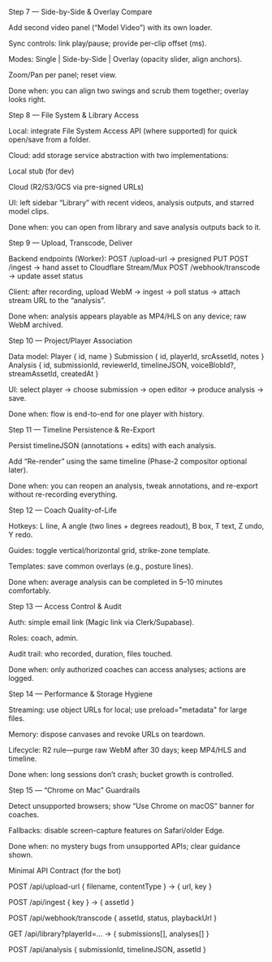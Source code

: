 





Step 7 — Side-by-Side & Overlay Compare

Add second video panel (“Model Video”) with its own loader.

Sync controls: link play/pause; provide per-clip offset (ms).

Modes: Single | Side-by-Side | Overlay (opacity slider, align anchors).

Zoom/Pan per panel; reset view.

Done when: you can align two swings and scrub them together; overlay looks right.

Step 8 — File System & Library Access

Local: integrate File System Access API (where supported) for quick open/save from a folder.

Cloud: add storage service abstraction with two implementations:

Local stub (for dev)

Cloud (R2/S3/GCS via pre-signed URLs)

UI: left sidebar “Library” with recent videos, analysis outputs, and starred model clips.

Done when: you can open from library and save analysis outputs back to it.

Step 9 — Upload, Transcode, Deliver

Backend endpoints (Worker):
POST /upload-url → presigned PUT
POST /ingest → hand asset to Cloudflare Stream/Mux
POST /webhook/transcode → update asset status

Client: after recording, upload WebM → ingest → poll status → attach stream URL to the “analysis”.

Done when: analysis appears playable as MP4/HLS on any device; raw WebM archived.

Step 10 — Project/Player Association

Data model:
Player { id, name }
Submission { id, playerId, srcAssetId, notes }
Analysis { id, submissionId, reviewerId, timelineJSON, voiceBlobId?, streamAssetId, createdAt }

UI: select player → choose submission → open editor → produce analysis → save.

Done when: flow is end-to-end for one player with history.

Step 11 — Timeline Persistence & Re-Export

Persist timelineJSON (annotations + edits) with each analysis.

Add “Re-render” using the same timeline (Phase-2 compositor optional later).

Done when: you can reopen an analysis, tweak annotations, and re-export without re-recording everything.

Step 12 — Coach Quality-of-Life

Hotkeys: L line, A angle (two lines + degrees readout), B box, T text, Z undo, Y redo.

Guides: toggle vertical/horizontal grid, strike-zone template.

Templates: save common overlays (e.g., posture lines).

Done when: average analysis can be completed in 5–10 minutes comfortably.

Step 13 — Access Control & Audit

Auth: simple email link (Magic link via Clerk/Supabase).

Roles: coach, admin.

Audit trail: who recorded, duration, files touched.

Done when: only authorized coaches can access analyses; actions are logged.

Step 14 — Performance & Storage Hygiene

Streaming: use object URLs for local; use preload="metadata" for large files.

Memory: dispose canvases and revoke URLs on teardown.

Lifecycle: R2 rule—purge raw WebM after 30 days; keep MP4/HLS and timeline.

Done when: long sessions don’t crash; bucket growth is controlled.

Step 15 — “Chrome on Mac” Guardrails

Detect unsupported browsers; show “Use Chrome on macOS” banner for coaches.

Fallbacks: disable screen-capture features on Safari/older Edge.

Done when: no mystery bugs from unsupported APIs; clear guidance shown.

Minimal API Contract (for the bot)

POST /api/upload-url { filename, contentType } -> { url, key }

POST /api/ingest { key } -> { assetId }

POST /api/webhook/transcode { assetId, status, playbackUrl }

GET /api/library?playerId=... -> { submissions[], analyses[] }

POST /api/analysis { submissionId, timelineJSON, assetId }